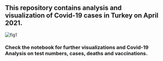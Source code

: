 ## This repository contains analysis and visualization of Covid-19 cases in Turkey on April 2021.

![fig1](https://user-images.githubusercontent.com/61652081/115085352-132f6400-9f13-11eb-8aba-e0108bc78ced.jpeg)

### Check the notebook for further visualizations and Covid-19 Analysis on test numbers, cases, deaths and vaccinations.
